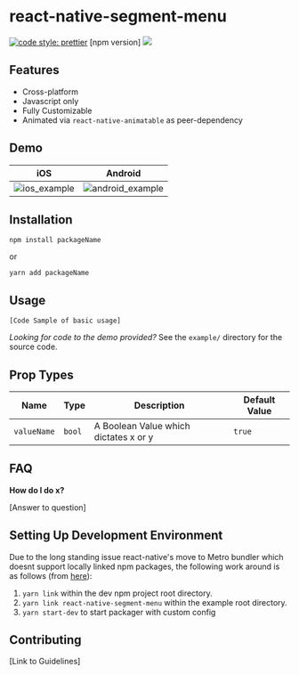 # react-native-segment-menu

[![code style: prettier](https://img.shields.io/badge/code_style-prettier-ff69b4.svg?style=flat-square)](https://github.com/prettier/prettier)
[npm version]
![](https://img.shields.io/github/license/mashape/apistatus.svg?style=flat-square)

## Features

-   Cross-platform
-   Javascript only
-   Fully Customizable
-   Animated via `react-native-animatable` as peer-dependency

## Demo

| iOS                                                                                                                  | Android                                                                                                                  |
| -------------------------------------------------------------------------------------------------------------------- | ------------------------------------------------------------------------------------------------------------------------ |
| ![ios_example](https://user-images.githubusercontent.com/16481834/50187198-fa7ef700-02e2-11e9-8689-bd9de08eff78.gif) | ![android_example](https://user-images.githubusercontent.com/16481834/50191240-95330200-02f2-11e9-87df-1b1bdbc9470d.gif) |

## Installation

```
npm install packageName
```

or

```
yarn add packageName
```

## Usage

```
[Code Sample of basic usage]
```

_Looking for code to the demo provided?_ See the `example/` directory for the source code.

## Prop Types

| Name        | Type   | Description                           | Default Value |
| ----------- | ------ | ------------------------------------- | ------------- |
| `valueName` | `bool` | A Boolean Value which dictates x or y | `true`        |

## FAQ

**How do I do x?**

[Answer to question]

## Setting Up Development Environment

Due to the long standing issue react-native's move to Metro bundler which doesnt support locally linked npm packages, the following work around is as follows (from [here](https://github.com/facebook/metro/issues/1#issuecomment-328140399)):

1. `yarn link` within the dev npm project root directory.
2. `yarn link react-native-segment-menu` within the example root directory.
3. `yarn start-dev` to start packager with custom config

## Contributing

[Link to Guidelines]
